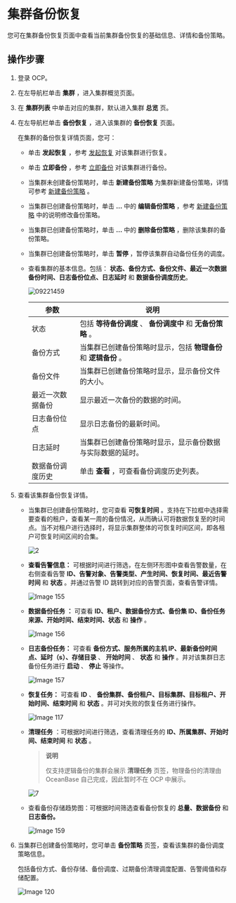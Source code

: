 # 集群备份恢复

您可在集群备份恢复页面中查看当前集群备份恢复的基础信息、详情和备份策略。

## 操作步骤

1. 登录 OCP。

2. 在左导航栏单击 **集群** ，进入集群概览页面。

3. 在 **集群列表** 中单击对应的集群，默认进入集群 **总览** 页。

4. 在左导航栏单击 **备份恢复** ，进入该集群的 **备份恢复** 页面。

   在集群的备份恢复详情页面，您可：
   * 单击 **发起恢复** ，参考 [发起恢复](../9.backup-and-restoration/6.initiate-a-recovery-task.md) 对该集群进行恢复。

   * 单击 **立即备份** ，参考 [立即备份](../9.backup-and-restoration/4.back-up-now.md) 对该集群进行备份。

   * 当集群未创建备份策略时，单击 **新建备份策略** 为集群新建备份策略，详情可参考 [新建备份策略](../9.backup-and-restoration/3.create-a-backup-strategy.md) 。

   * 当集群已创建备份策略时，单击 **...** 中的 **编辑备份策略** ，参考 [新建备份策略](../9.backup-and-restoration/3.create-a-backup-strategy.md) 中的说明修改备份策略。

   * 当集群已创建备份策略时，单击 **...** 中的 **删除备份策略** ，删除该集群的备份策略。

   * 当集群已创建备份策略时，单击 **暂停** ，暂停该集群自动备份任务的调度。

   * 查看集群的基本信息。包括： **状态、备份方式、备份文件、最近一次数据备份时间、日志备份位点、日志延时** 和 **数据备份调度历史**。

     ![09221459](https://obbusiness-private.oss-cn-shanghai.aliyuncs.com/doc/img/ocp/%E5%A4%87%E4%BB%BD%E4%BF%A1%E6%81%AF1.png)

     |     参数     |                   说明                    |
     |------------|-----------------------------------------|
     | 状态         | 包括 **等待备份调度** 、 **备份调度中** 和 **无备份策略** 。 |
     | 备份方式       | 当集群已创建备份策略时显示，包括 **物理备份** 和 **逻辑备份** 。  |
     | 备份文件       | 当集群已创建备份策略时显示，显示备份文件的大小。                |
     | 最近一次数据备份   | 显示最近一次备份的数据的时间。                         |
     | 日志备份位点     | 显示日志备份的最新时间。                            |
     | 日志延时       | 当集群已创建备份策略时显示，显示备份数据与实际数据的延时。           |
     | 数据备份调度历史   | 单击 **查看** ，可查看备份调度历史列表。                 |

5. 查看该集群备份恢复详情。

   * 当集群已创建备份策略时，您可查看 **可恢复时间** 。支持在下拉框中选择需要查看的租户，查看某一周的备份情况，从而确认可将数据恢复至的时间点。当不对租户进行选择时，将显示集群整体的可恢复时间区间，即各租户可恢复时间区间的合集。
  
      ![2](https://help-static-aliyun-doc.aliyuncs.com/assets/img/zh-CN/3712382161/p240592.png)

   * **查看告警信息：** 可根据时间进行筛选，在左侧环形图中查看告警数量，在右侧查看告警 **ID、告警对象、告警类型、产生时间、恢复时间、最近告警时间** 和 **状态** 。并通过告警 ID 跳转到对应的告警页面，查看告警详情。

     ![Image 155](https://help-static-aliyun-doc.aliyuncs.com/assets/img/zh-CN/5098189461/p429380.png)

   * **数据备份任务 ：** 可查看 **ID、租户、数据备份方式、备份集 ID、备份任务来源、开始时间、结束时间、状态** 和 **操作** 。

     ![Image 156](https://obbusiness-private.oss-cn-shanghai.aliyuncs.com/doc/img/ocp/%E6%95%B0%E6%8D%AE%E5%A4%87%E4%BB%BD1.png)

   * **日志备份任务：** 可查看 **备份方式、服务所属的主机 IP、最新备份时间点、延时（s）、存储目录** 、 **开始时间** 、 **状态** 和 **操作** 。并对该集群日志备份任务进行 **启动** 、 **停止** 等操作。

     ![Image 157](https://obbusiness-private.oss-cn-shanghai.aliyuncs.com/doc/img/ocp/%E6%97%A5%E5%BF%97%E5%A4%87%E4%BB%BD1.png)

   * **恢复任务：** 可查看 **ID** 、 **备份集群、备份租户、目标集群、目标租户、开始时间、结束时间** 和 **状态** 。并可对失败的恢复任务进行操作。

     ![Image 117](https://obbusiness-private.oss-cn-shanghai.aliyuncs.com/doc/img/ocp/%E6%81%A2%E5%A4%8D%E4%BB%BB%E5%8A%A11.png)

   * **清理任务** ：可根据时间进行筛选，查看清理任务的 **ID、所属集群、开始时间、结束时间** 和 **状态** 。

     > **说明**
     >
     > 仅支持逻辑备份的集群会展示 **清理任务** 页签，物理备份的清理由 OceanBase 自己完成，因此暂时不在 OCP 中展示。

     ![7](https://help-static-aliyun-doc.aliyuncs.com/assets/img/zh-CN/3712382161/p240596.png)

   * 查看备份存储趋势图：可根据时间筛选查看备份恢复的 **总量、数据备份** 和 **日志备份。**

     ![Image 159](https://help-static-aliyun-doc.aliyuncs.com/assets/img/zh-CN/5098189461/p429389.png)

6. 当集群已创建备份策略时，您可单击 **备份策略** 页签，查看该集群的备份调度策略信息。

   包括备份方式、备份存储、备份调度、过期备份清理调度配置、告警阈值和存储配置。

   ![Image 120](https://help-static-aliyun-doc.aliyuncs.com/assets/img/zh-CN/6098189461/p429390.png)
